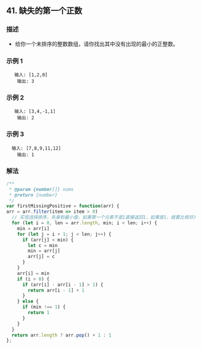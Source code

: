 <!--
 * @Author: your name
 * @Date: 2020-03-09 22:20:59
 * @LastEditTime: 2020-05-10 17:40:13
 * @LastEditors: Please set LastEditors
 * @Description: In User Settings Edit
 * @FilePath: /leetcode_fe/451-500/485_最大连续1的个数.md
 -->
## 41. 缺失的第一个正数

### 描述
+ 给你一个未排序的整数数组，请你找出其中没有出现的最小的正整数。

### 示例 1
```
   输入: [1,2,0]
    输出: 3
```
### 示例 2
```
   输入: [3,4,-1,1]
    输出: 2
```
### 示例 3
```
  输入: [7,8,9,11,12]
    输出: 1
```

### 解法
```js
/**
 * @param {number[]} nums
 * @return {number}
 */
var firstMissingPositive = function(arr) {
arr = arr.filter(item => item > 0)
  // 实现选择排序，先拿到最小值，如果第一个元素不是1直接返回1，如果是1，就要比相邻元素差值
  for (let i = 0, len = arr.length, min; i < len; i++) {
    min = arr[i]
    for (let j = i + 1; j < len; j++) {
      if (arr[j] < min) {
        let c = min
        min = arr[j]
        arr[j] = c
      }
    }
    arr[i] = min
    if (i > 0) {
      if (arr[i] - arr[i - 1] > 1) {
        return arr[i - 1] + 1
      }
    } else {
      if (min !== 1) {
        return 1
      }
    }
  }
  return arr.length ? arr.pop() + 1 : 1
};
```